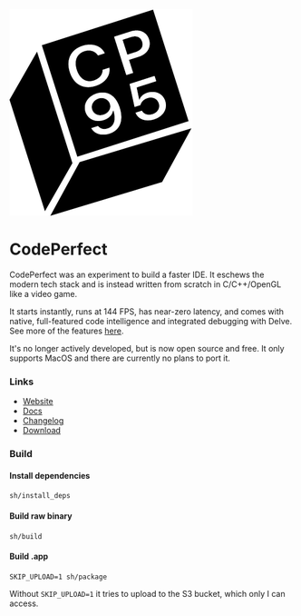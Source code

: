 ![](logo.png)

# CodePerfect

CodePerfect was an experiment to build a faster IDE. It eschews the modern tech
stack and is instead written from scratch in C/C++/OpenGL like a video game.

It starts instantly, runs at 144 FPS, has near-zero latency, and comes with
native, full-featured code intelligence and integrated debugging with Delve.
See more of the features [here](https://docs.codeperfect95.com).

It's no longer actively developed, but is now open source and free. It only
supports MacOS and there are currently no plans to port it.

### Links

- [Website](https://codeperfect95.com)
- [Docs](https://docs.codeperfect95.com)
- [Changelog](https://docs.codeperfect95.com/changelog)
- [Download](https://codeperfect95.com/download)

### Build

#### Install dependencies

```
sh/install_deps
```

#### Build raw binary

```
sh/build
```

#### Build .app

```
SKIP_UPLOAD=1 sh/package
```

Without `SKIP_UPLOAD=1` it tries to upload to the S3 bucket, which only I can
access.

